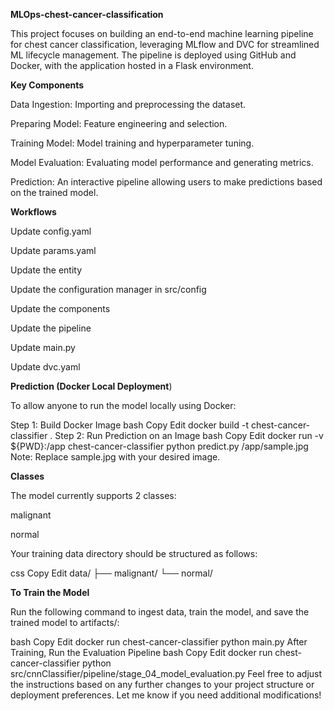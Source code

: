 **MLOps-chest-cancer-classification**


This project focuses on building an end-to-end machine learning pipeline for chest cancer classification, leveraging MLflow and DVC for streamlined ML lifecycle management. The pipeline is deployed using GitHub and Docker, with the application hosted in a Flask environment.

**Key Components**

Data Ingestion: Importing and preprocessing the dataset.

Preparing Model: Feature engineering and selection.

Training Model: Model training and hyperparameter tuning.

Model Evaluation: Evaluating model performance and generating metrics.

Prediction: An interactive pipeline allowing users to make predictions based on the trained model.



**Workflows**

Update config.yaml

Update params.yaml

Update the entity

Update the configuration manager in src/config

Update the components

Update the pipeline

Update main.py

Update dvc.yaml



**Prediction (Docker Local Deployment**)

To allow anyone to run the model locally using Docker:

Step 1: Build Docker Image
bash
Copy
Edit
docker build -t chest-cancer-classifier .
Step 2: Run Prediction on an Image
bash
Copy
Edit
docker run -v ${PWD}:/app chest-cancer-classifier python predict.py /app/sample.jpg
Note: Replace sample.jpg with your desired image.



**Classes**

The model currently supports 2 classes:

malignant

normal

Your training data directory should be structured as follows:

css
Copy
Edit
data/
├── malignant/
└── normal/


**To Train the Model**

Run the following command to ingest data, train the model, and save the trained model to artifacts/:

bash
Copy
Edit
docker run chest-cancer-classifier python main.py
After Training, Run the Evaluation Pipeline
bash
Copy
Edit
docker run chest-cancer-classifier python src/cnnClassifier/pipeline/stage_04_model_evaluation.py
Feel free to adjust the instructions based on any further changes to your project structure or deployment preferences. Let me know if you need additional modifications!


